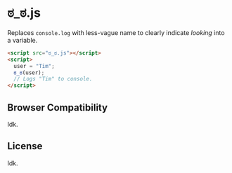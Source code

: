 # ಠ_ಠ.js

Replaces `console.log` with less-vague name to clearly indicate *looking* into a variable.

```html
<script src="ಠ_ಠ.js"></script>
<script>
  user = "Tim";
  ಠ_ಠ(user);
  // Logs "Tim" to console.
</script>
```

## Browser Compatibility

Idk.

## License

Idk.
